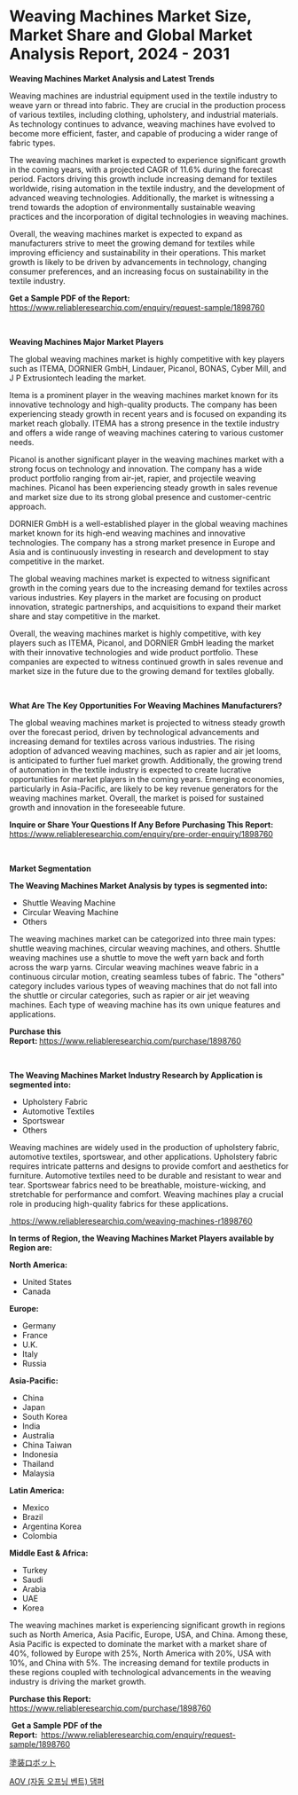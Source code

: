 <p><h1>Weaving Machines Market Size, Market Share and Global Market Analysis Report, 2024 - 2031</h1></p><p><strong>Weaving Machines Market Analysis and Latest Trends</strong></p>
<p><p>Weaving machines are industrial equipment used in the textile industry to weave yarn or thread into fabric. They are crucial in the production process of various textiles, including clothing, upholstery, and industrial materials. As technology continues to advance, weaving machines have evolved to become more efficient, faster, and capable of producing a wider range of fabric types.</p><p>The weaving machines market is expected to experience significant growth in the coming years, with a projected CAGR of 11.6% during the forecast period. Factors driving this growth include increasing demand for textiles worldwide, rising automation in the textile industry, and the development of advanced weaving technologies. Additionally, the market is witnessing a trend towards the adoption of environmentally sustainable weaving practices and the incorporation of digital technologies in weaving machines.</p><p>Overall, the weaving machines market is expected to expand as manufacturers strive to meet the growing demand for textiles while improving efficiency and sustainability in their operations. This market growth is likely to be driven by advancements in technology, changing consumer preferences, and an increasing focus on sustainability in the textile industry.</p></p>
<p><strong>Get a Sample PDF of the Report:&nbsp;</strong> <a href="https://www.reliableresearchiq.com/enquiry/request-sample/1898760">https://www.reliableresearchiq.com/enquiry/request-sample/1898760</a></p>
<p>&nbsp;</p>
<p><strong>Weaving Machines Major Market Players</strong></p>
<p><p>The global weaving machines market is highly competitive with key players such as ITEMA, DORNIER GmbH, Lindauer, Picanol, BONAS, Cyber Mill, and J P Extrusiontech leading the market. </p><p>Itema is a prominent player in the weaving machines market known for its innovative technology and high-quality products. The company has been experiencing steady growth in recent years and is focused on expanding its market reach globally. ITEMA has a strong presence in the textile industry and offers a wide range of weaving machines catering to various customer needs.</p><p>Picanol is another significant player in the weaving machines market with a strong focus on technology and innovation. The company has a wide product portfolio ranging from air-jet, rapier, and projectile weaving machines. Picanol has been experiencing steady growth in sales revenue and market size due to its strong global presence and customer-centric approach.</p><p>DORNIER GmbH is a well-established player in the global weaving machines market known for its high-end weaving machines and innovative technologies. The company has a strong market presence in Europe and Asia and is continuously investing in research and development to stay competitive in the market.</p><p>The global weaving machines market is expected to witness significant growth in the coming years due to the increasing demand for textiles across various industries. Key players in the market are focusing on product innovation, strategic partnerships, and acquisitions to expand their market share and stay competitive in the market.</p><p>Overall, the weaving machines market is highly competitive, with key players such as ITEMA, Picanol, and DORNIER GmbH leading the market with their innovative technologies and wide product portfolio. These companies are expected to witness continued growth in sales revenue and market size in the future due to the growing demand for textiles globally.</p></p>
<p>&nbsp;</p>
<p><strong>What Are The Key Opportunities For Weaving Machines Manufacturers?</strong></p>
<p><p>The global weaving machines market is projected to witness steady growth over the forecast period, driven by technological advancements and increasing demand for textiles across various industries. The rising adoption of advanced weaving machines, such as rapier and air jet looms, is anticipated to further fuel market growth. Additionally, the growing trend of automation in the textile industry is expected to create lucrative opportunities for market players in the coming years. Emerging economies, particularly in Asia-Pacific, are likely to be key revenue generators for the weaving machines market. Overall, the market is poised for sustained growth and innovation in the foreseeable future.</p></p>
<p><strong>Inquire or Share Your Questions If Any Before Purchasing This Report:</strong> <a href="https://www.reliableresearchiq.com/enquiry/pre-order-enquiry/1898760">https://www.reliableresearchiq.com/enquiry/pre-order-enquiry/1898760</a></p>
<p>&nbsp;</p>
<p><strong>Market Segmentation</strong></p>
<p><strong>The Weaving Machines Market Analysis by types is segmented into:</strong></p>
<p><ul><li>Shuttle Weaving Machine</li><li>Circular Weaving Machine</li><li>Others</li></ul></p>
<p><p>The weaving machines market can be categorized into three main types: shuttle weaving machines, circular weaving machines, and others. Shuttle weaving machines use a shuttle to move the weft yarn back and forth across the warp yarns. Circular weaving machines weave fabric in a continuous circular motion, creating seamless tubes of fabric. The "others" category includes various types of weaving machines that do not fall into the shuttle or circular categories, such as rapier or air jet weaving machines. Each type of weaving machine has its own unique features and applications.</p></p>
<p><strong>Purchase this Report:&nbsp;</strong><a href="https://www.reliableresearchiq.com/purchase/1898760">https://www.reliableresearchiq.com/purchase/1898760</a></p>
<p>&nbsp;</p>
<p><strong>The Weaving Machines Market Industry Research by Application is segmented into:</strong></p>
<p><ul><li>Upholstery Fabric</li><li>Automotive Textiles</li><li>Sportswear</li><li>Others</li></ul></p>
<p><p>Weaving machines are widely used in the production of upholstery fabric, automotive textiles, sportswear, and other applications. Upholstery fabric requires intricate patterns and designs to provide comfort and aesthetics for furniture. Automotive textiles need to be durable and resistant to wear and tear. Sportswear fabrics need to be breathable, moisture-wicking, and stretchable for performance and comfort. Weaving machines play a crucial role in producing high-quality fabrics for these applications.</p></p>
<p><a href="https://www.reliableresearchiq.com/weaving-machines-r1898760">&nbsp;https://www.reliableresearchiq.com/weaving-machines-r1898760</a></p>
<p><strong>In terms of Region, the Weaving Machines Market Players available by Region are:</strong></p>
<p>
    <p> <strong> North America: </strong>
        <ul>
            <li>United States</li>
            <li>Canada</li>
        </ul>
        </p> 
    <p> <strong> Europe: </strong>
        <ul>
            <li>Germany</li>
            <li>France</li>
            <li>U.K.</li>
            <li>Italy</li>
            <li>Russia</li>
        </ul>
        </p> 
    <p> <strong> Asia-Pacific: </strong>
        <ul>
            <li>China</li>
            <li>Japan</li>
            <li>South Korea</li>
            <li>India</li>
            <li>Australia</li>
            <li>China Taiwan</li>
            <li>Indonesia</li>
            <li>Thailand</li>
            <li>Malaysia</li>
        </ul>
        </p> 
    <p> <strong> Latin America: </strong>
        <ul>
            <li>Mexico</li>
            <li>Brazil</li>
            <li>Argentina Korea</li>
            <li>Colombia</li>
        </ul>
        </p> 
    <p> <strong> Middle East & Africa: </strong>
        <ul>
            <li>Turkey</li>
            <li>Saudi</li>
            <li>Arabia</li>
            <li>UAE</li>
            <li>Korea</li>
        </ul>
    </p>
    </p>
<p><p>The weaving machines market is experiencing significant growth in regions such as North America, Asia Pacific, Europe, USA, and China. Among these, Asia Pacific is expected to dominate the market with a market share of 40%, followed by Europe with 25%, North America with 20%, USA with 10%, and China with 5%. The increasing demand for textile products in these regions coupled with technological advancements in the weaving industry is driving the market growth.</p></p>
<p><strong>Purchase this Report: </strong><a href="https://www.reliableresearchiq.com/purchase/1898760">https://www.reliableresearchiq.com/purchase/1898760</a></p>
<p>&nbsp;<strong>Get a Sample PDF of the Report:&nbsp;&nbsp;</strong><a href="https://www.reliableresearchiq.com/enquiry/request-sample/1898760">https://www.reliableresearchiq.com/enquiry/request-sample/1898760</a></p>
<p><strong></strong></p>
<p><p><a href="https://github.com/sghwr779811674/Market-Research-Report-List-3/blob/main/732869734119.md">塗装ロボット</a></p><p><a href="https://github.com/vdhdwjyp90142/Market-Research-Report-List-3/blob/main/138726344259.md">AOV (자동 오프닝 벤트) 댐퍼</a></p></p>